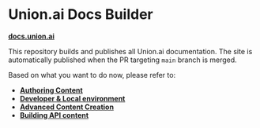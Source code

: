 # Union.ai Docs Builder

**[docs.union.ai](https://docs.union.ai)**

This repository builds and publishes all Union.ai documentation.
The site is automatically published when the PR targeting `main` branch is merged.


Based on what you want to do now, please refer to:

- [**Authoring Content**](AUTHOR.md)
- [**Developer & Local environment**](DEVELOPER.md)
- [**Advanced Content Creation**](SHORTCODES.md)
- [**Building API content**](APIS.md)
